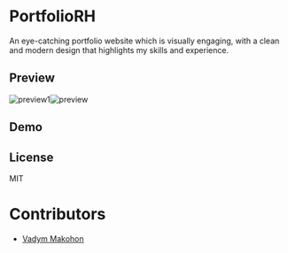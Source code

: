 # PortfolioRH

An eye-catching portfolio website which is visually engaging, with a clean and modern design that highlights my skills and experience.

## Preview
![preview1](https://github.com/user-attachments/assets/ba32e96f-8b9e-4faa-b990-12b2f64528f6)![preview](https://github.com/user-attachments/assets/f054945d-9593-475f-a65e-dbff5310f6a9)

## Demo

## License

MIT

# Contributors

- [Vadym Makohon](https://github.com/VadymMakohon)
